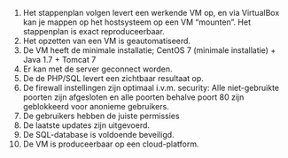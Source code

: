 1. Het stappenplan volgen levert een werkende VM op, en via VirtualBox kan je mappen op het hostsysteem op een VM “mounten”. 
Het stappenplan is exact reproduceerbaar.
2. Het opzetten van een VM is geautomatiseerd.
3. De VM heeft de minimale installatie; CentOS 7 (minimale installatie) + Java 1.7 + Tomcat 7
4. Er kan met de server geconnect worden.
5. De de PHP/SQL levert een zichtbaar resultaat op.
4. De firewall instellingen zijn optimaal i.v.m. security: Alle niet-gebruikte poorten zijn afgesloten en alle poorten behalve poort 80 zijn geblokkeerd voor anonieme gebruikers.
5. De gebruikers hebben de juiste permissies
6. De laatste updates zijn uitgevoerd.
8. De SQL-database is voldoende beveiligd.
9. De VM is produceerbaar op een cloud-platform.
